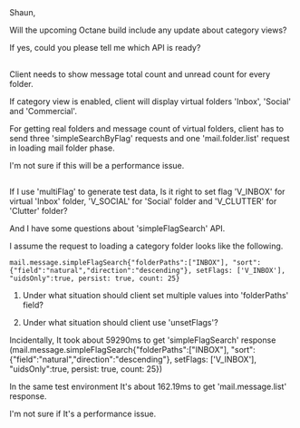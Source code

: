 ##
Shaun,

Will the upcoming Octane build include any update about category views?

If yes,  could you please tell me which API is ready?

##
Client needs to show message total count and unread count for every folder.

If category view is enabled, client will display virtual folders 'Inbox', 'Social' and 'Commercial'.

For getting real folders and message count of virtual folders, client has to send three 'simpleSearchByFlag' requests and one 'mail.folder.list' request in loading mail folder phase.

I'm not sure if this will be a performance issue.

##
If I use 'multiFlag' to generate test data, Is it right to set flag 'V_INBOX' for virtual 'Inbox' folder, 'V_SOCIAL' for 'Social' folder and 'V_CLUTTER' for 'Clutter' folder?
 
And I have some questions about 'simpleFlagSearch' API.
 
I assume the request to loading a category folder looks like the following.
 
`mail.message.simpleFlagSearch{"folderPaths":["INBOX"], "sort":{"field":"natural","direction":"descending"}, setFlags: ['V_INBOX'], "uidsOnly":true, persist: true, count: 25}`
 
1. Under what situation should client set multiple values into 'folderPaths' field?
 
2. Under what situation should client use 'unsetFlags'?
 
Incidentally, It took about 59290ms to get 'simpleFlagSearch' response (mail.message.simpleFlagSearch{"folderPaths":["INBOX"], "sort":{"field":"natural","direction":"descending"}, setFlags: ['V_INBOX'], "uidsOnly":true, persist: true, count: 25})

In the same test environment It's about 162.19ms to get 'mail.message.list' response.

I'm not sure if It's a performance issue.

